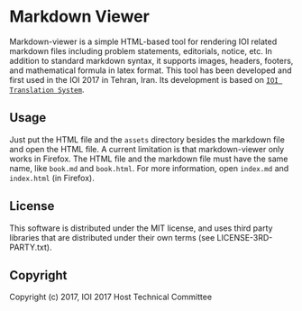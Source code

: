 Markdown Viewer
======================

Markdown-viewer is a simple HTML-based tool for rendering IOI related markdown files including problem statements, editorials, notice, etc.
In addition to standard markdown syntax, it supports images, headers, footers, and mathematical formula in latex format.
This tool has been developed and first used in the IOI 2017 in Tehran, Iran.
Its development is based on [`IOI Translation System`](https://github.com/ioi-2017/translation).


Usage
------------

Just put the HTML file and the `assets` directory besides the markdown file and open the HTML file.
A current limitation is that markdown-viewer only works in Firefox.
The HTML file and the markdown file must have the same name, like `book.md` and `book.html`.
For more information, open `index.md` and `index.html` (in Firefox).



License
-------
This software is distributed under the MIT license,
and uses third party libraries that are distributed under their own terms
(see LICENSE-3RD-PARTY.txt).

Copyright
---------
Copyright (c) 2017, IOI 2017 Host Technical Committee

